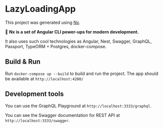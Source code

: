 # LazyLoadingApp

This project was generated using [Nx](https://nx.dev).

🔎 **Nx is a set of Angular CLI power-ups for modern development.**

It also uses such cool technologies as Angular, Nest, Swagger, GraphQL, Passport, TypeORM + Postgres, docker-compose.

## Build & Run

Run `docker-compose up --build` to build and run the project. The app should be available at `http://localhost:4200/`

## Development tools

You can use the  GraphQL Playground at `http://localhost:3333/graphql`.

You can see the Swagger documentation for REST API at `http://localhost:3333/swagger`.
